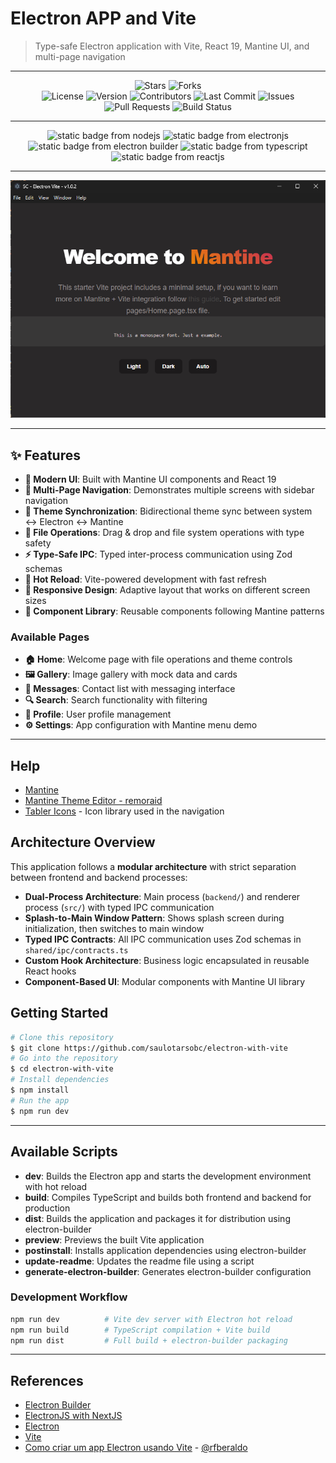 # Electron APP and Vite

> Type-safe Electron application with Vite, React 19, Mantine UI, and multi-page navigation

---

<div align="center">
  <img alt="Stars" src="https://img.shields.io/github/stars/saulotarsobc/electron-with-vite.svg">
  <img alt="Forks" src="https://img.shields.io/github/forks/saulotarsobc/electron-with-vite.svg">
</div>

<div align="center">
  <img alt="License" src="https://img.shields.io/badge/License-MIT-yellow.svg">
  <img alt="Version" src="https://img.shields.io/github/v/release/saulotarsobc/electron-with-vite.svg">
  <img alt="Contributors" src="https://img.shields.io/github/contributors/saulotarsobc/electron-with-vite.svg">
  <img alt="Last Commit" src="https://img.shields.io/github/last-commit/saulotarsobc/electron-with-vite.svg">
  <img alt="Issues" src="https://img.shields.io/github/issues/saulotarsobc/electron-with-vite.svg">
  <img alt="Pull Requests" src="https://img.shields.io/github/issues-pr/saulotarsobc/electron-with-vite.svg">
  <img alt="Build Status" src="https://img.shields.io/github/actions/workflow/status/saulotarsobc/electron-with-vite/.github/workflows/launch-app.yaml">
</div>

---

<!-- Badge Start -->
<div align="center">
 <img alt="static badge from nodejs" src="https://img.shields.io/badge/NodeJS-v22.18.0-44883e">
 <img alt="static badge from electronjs" src="https://img.shields.io/badge/ElectronJS-v38.0.0-46816e">
 <img alt="static badge from electron builder" src="https://img.shields.io/badge/Electron%20Builder-v26.0.12-blue">
 <img alt="static badge from typescript" src="https://img.shields.io/badge/TypeScript-v5.9.2-blue">
 <img alt="static badge from reactjs" src="https://img.shields.io/badge/ReactJS-v19.1.1-61DAFB">
</div>
<!-- Badge End -->

---

![banner](./demo/banner.png)

---

## ✨ Features

- **🎨 Modern UI**: Built with Mantine UI components and React 19
- **🚀 Multi-Page Navigation**: Demonstrates multiple screens with sidebar navigation
- **🔄 Theme Synchronization**: Bidirectional theme sync between system ↔ Electron ↔ Mantine
- **📁 File Operations**: Drag & drop and file system operations with type safety
- **⚡ Type-Safe IPC**: Typed inter-process communication using Zod schemas
- **🎯 Hot Reload**: Vite-powered development with fast refresh
- **📱 Responsive Design**: Adaptive layout that works on different screen sizes
- **🧩 Component Library**: Reusable components following Mantine patterns

### Available Pages

- **🏠 Home**: Welcome page with file operations and theme controls
- **🖼️ Gallery**: Image gallery with mock data and cards
- **💬 Messages**: Contact list with messaging interface
- **🔍 Search**: Search functionality with filtering
- **👤 Profile**: User profile management
- **⚙️ Settings**: App configuration with Mantine menu demo

---

## Help

- [Mantine](https://mantine.dev/)
- [Mantine Theme Editor - remoraid](https://remoraid.dev/)
- [Tabler Icons](https://tabler.io/icons) - Icon library used in the navigation

## Architecture Overview

This application follows a **modular architecture** with strict separation between frontend and backend processes:

- **Dual-Process Architecture**: Main process (`backend/`) and renderer process (`src/`) with typed IPC communication
- **Splash-to-Main Window Pattern**: Shows splash screen during initialization, then switches to main window
- **Typed IPC Contracts**: All IPC communication uses Zod schemas in `shared/ipc/contracts.ts`
- **Custom Hook Architecture**: Business logic encapsulated in reusable React hooks
- **Component-Based UI**: Modular components with Mantine UI library

## Getting Started

```bash
# Clone this repository
$ git clone https://github.com/saulotarsobc/electron-with-vite
# Go into the repository
$ cd electron-with-vite
# Install dependencies
$ npm install
# Run the app
$ npm run dev
```

---

## Available Scripts

- **dev**: Builds the Electron app and starts the development environment with hot reload
- **build**: Compiles TypeScript and builds both frontend and backend for production
- **dist**: Builds the application and packages it for distribution using electron-builder
- **preview**: Previews the built Vite application
- **postinstall**: Installs application dependencies using electron-builder
- **update-readme**: Updates the readme file using a script
- **generate-electron-builder**: Generates electron-builder configuration

### Development Workflow

```bash
npm run dev          # Vite dev server with Electron hot reload
npm run build        # TypeScript compilation + Vite build
npm run dist         # Full build + electron-builder packaging
```

---

## References

- [Electron Builder](https://www.electron.build/)
- [ElectronJS with NextJS](https://github.com/saulotarsobc/electronjs-with-nextjs)
- [Electron](https://www.electronjs.org/)
- [Vite](https://vite.dev/)
- [Como criar um app Electron usando Vite](https://dev.to/rafaelberaldo/como-criar-um-app-electron-usando-vite-52d6) - [@rfberaldo](https://github.com/rfberaldo)
